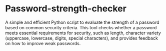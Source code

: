 # Password-strength-checker
A simple and efficient Python script to evaluate the strength of a password based on common security criteria. This tool checks whether a password meets essential requirements for security, such as length, character variety (uppercase, lowercase, digits, special characters), and provides feedback on how to improve weak passwords.

